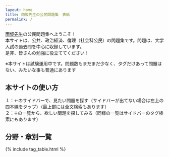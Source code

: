 ```yaml
---
layout: home
title: 雨坂先生の公民問題集　表紙
permalink: /
---
```


[雨坂先生](https://x.com/teacheramesaka)の公民問題集へようこそ！  
本サイトは、公共、政治経済、倫理（社会科公民）の問題集です。問題は、大学入試の過去問を中心に収録しています。  
是非、皆さんの勉強に役立ててください！  

※本サイトは試験運用中です。問題数もまだまだ少なく、タグだけあって問題はない、みたいな事も普通にあります  

## 本サイトの使い方

１：←のサイドバーで、見たい問題を探す（サイドバーが出てない場合は左上の四本線をタップ）（最上部には全文検索もあります）  
２：↓の一覧から、欲しい問題を探してみる（同様の一覧はサイドバーのタグ検索にもあります）  
  

## 分野・章別一覧
{% include tag_table.html %}